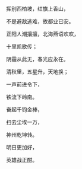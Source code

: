 挥别西柏坡，红旗上香山，

不是避敌逃难，故都业已安。

正阳人潮攘攘，北海燕语欢欢，

十里凯歌传；

阴霾从此无，春光应永在。

清秋里，五星升，天地换；

一声前进令下，

铁流下岭南。

奋起千钧金棒，

扫去尘埃一万，

神州乾坤转。

明日更加好，

英雄战正酣。
